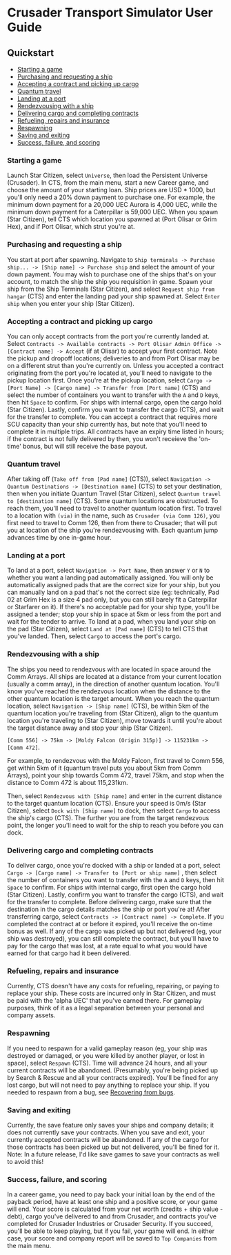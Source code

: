 # Crusader Transport Simulator User Guide

## Quickstart

* [Starting a game](#starting-a-game)
* [Purchasing and requesting a ship](#purchasing-and-requesting-a-ship)
* [Accepting a contract and picking up cargo](#accepting-a-contract-and-picking-up-cargo)
* [Quantum travel](#quantum-travel)
* [Landing at a port](#landing-at-a-port)
* [Rendezvousing with a ship](#rendezvousing-with-a-ship)
* [Delivering cargo and completing contracts](#delivering-cargo-and-completing-contracts)
* [Refueling, repairs and insurance](#refueling-repairs-and-insurance)
* [Respawning](#respawning)
* [Saving and exiting](#saving-and-exiting)
* [Success, failure, and scoring](#success-failure-and-scoring)

### Starting a game

Launch Star Citizen, select `Universe`, then load the Persistent Universe (Crusader). In CTS, from the main menu, start a new Career game, and choose the amount of your starting loan. Ship prices are USD * 1000, but you'll only need a 20% down payment to purchase one. For example, the minimum down payment for a 20,000 UEC Aurora is 4,000 UEC, while the minimum down payment for a Caterpillar is 59,000 UEC. When you spawn (Star Citizen), tell CTS which location you spawned at (Port Olisar or Grim Hex), and if Port Olisar, which strut you're at.

### Purchasing and requesting a ship

You start at port after spawning. Navigate to `Ship terminals -> Purchase ship... -> [Ship name] -> Purchase ship` and select the amount of your down payment. You may wish to purchase one of the ships that's on your account, to match the ship the ship you requisition in game. Spawn your ship from the Ship Terminals (Star Citizen), and select `Request ship from hangar` (CTS) and enter the landing pad your ship spawned at. Select `Enter ship` when you enter your ship (Star Citizen).

### Accepting a contract and picking up cargo

You can only accept contracts from the port you're currently landed at. Select `Contracts -> Available contracts -> Port Olisar Admin Office -> [Contract name] -> Accept` (if at Olisar) to accept your first contract. Note the pickup and dropoff locations; deliveries to and from Port Olisar may be on a different strut than you're currently on. Unless you accepted a contract originating from the port you're located at, you'll need to navigate to the pickup location first. Once you're at the pickup location, select `Cargo -> [Port Name] -> [Cargo name] -> Transfer from [Port name]` (CTS) and select the number of containers you want to transfer with the `A` and `D` keys, then hit `Space` to confirm. For ships with internal cargo, open the cargo hold (Star Citizen). Lastly, confirm you want to transfer the cargo (CTS), and wait for the transfer to complete. You can accept a contract that requires more SCU capacity than your ship currently has, but note that you'll need to complete it in multiple trips. All contracts have an expiry time listed in hours; if the contract is not fully delivered by then, you won't receieve the 'on-time' bonus, but will still receive the base payout.

### Quantum travel

After taking off (`Take off from [Pad name]` (CTS)), select `Navigation -> Quantum Destinations -> [Destination name]` (CTS) to set your destination, then when you initiate Quantum Travel (Star Citizen), select `Quantum travel to [destination name]` (CTS). Some quantum locations are obstructed. To reach them, you'll need to travel to another quantum location first. To travel to a location with `(via)` in the name, such as `Crusader (via Comm 126)`, you first need to travel to Comm 126, then from there to Crusader; that will put you at location of the ship you're rendezvousing with. Each quantum jump advances time by one in-game hour.

### Landing at a port

To land at a port, select `Navigation -> Port Name`, then answer `Y` or `N` to whether you want a landing pad automatically assigned. You will only be automatically assigned pads that are the correct size for your ship, but you can manually land on a pad that's not the correct size (eg: technically, Pad 02 at Grim Hex is a size 4 pad only, but you can still barely fit a Caterpillar or Starfarer on it). If there's no acceptable pad for your ship type, you'll be assigned a tender; stop your ship in space at 5km or less from the port and wait for the tender to arrive. To land at a pad, when you land your ship on the pad (Star Citizen), select `Land at [Pad name]` (CTS) to tell CTS that you've landed. Then, select `Cargo` to access the port's cargo.

### Rendezvousing with a ship

The ships you need to rendezvous with are located in space around the Comm Arrays. All ships are located at a distance from your current location (usually a comm array), in the direction of another quantum location. You'll know you've reached the rendezvous location when the distance to the other quantum location is the target amount. When you reach the quantum location, select `Navigation -> [Ship name]` (CTS), be within 5km of the quantum location you're traveling from (Star Citizen), align to the quantum location you're traveling to (Star Citizen), move towards it until you're about the target distance away and stop your ship (Star Citizen). 

`[Comm 556] -> 75km -> [Moldy Falcon (Origin 315p)] -> 115231km -> [Comm 472]`.

For example, to rendezvous with the Moldy Falcon, first travel to Comm 556, get within 5km of it (quantum travel puts you about 5km from Comm Arrays), point your ship towards Comm 472, travel 75km, and stop when the distance to Comm 472 is about 115,231km.

Then, select `Rendezvous with [Ship name]` and enter in the current distance to the target quantum location (CTS). Ensure your speed is 0m/s (Star Citizen), select `Dock with [Ship name]` to dock, then select `Cargo` to access the ship's cargo (CTS). The further you are from the target rendezvous point, the longer you'll need to wait for the ship to reach you before you can dock.

### Delivering cargo and completing contracts

To deliver cargo, once you're docked with a ship or landed at a port, select `Cargo -> [Cargo name] -> Transfer to [Port or ship name]` , then select the number of containers you want to transfer with the `A` and `D` keys, then hit `Space` to confirm. For ships with internal cargo, first open the cargo hold (Star Citizen). Lastly, confirm you want to transfer the cargo (CTS), and wait for the transfer to complete. Before delivering cargo, make sure that the destination in the cargo details matches the ship or port you're at! After transferring cargo, select `Contracts -> [Contract name] -> Complete`. If you completed the contract at or before it expired, you'll receive the on-time bonus as well. If any of the cargo was picked up but not delivered (eg, your ship was destroyed), you can still complete the contract, but you'll have to pay for the cargo that was lost, at a rate equal to what you would have earned for that cargo had it been delivered.

### Refueling, repairs and insurance

Currently, CTS doesn't have any costs for refueling, repairing, or paying to replace your ship. These costs are incurred only in Star Citizen, and must be paid with the 'alpha UEC' that you've earned there. For gameplay purposes, think of it as a legal separation between your personal and company assets.

### Respawning

If you need to respawn for a valid gameplay reason (eg, your ship was destroyed or damaged, or you were killed by another player, or lost in space), select `Respawn` (CTS). Time will advance 24 hours, and all your current contracts will be abandoned. (Presumably, you're being picked up by Search & Rescue and all your contracts expired). You'll be fined for any lost cargo, but will not need to pay anything to replace your ship. If you needed to respawn from a bug, see [Recovering from bugs](README.md#recovering-from-bugs).

### Saving and exiting

Currently, the save feature only saves your ships and company details; it does not currently save your contracts. When you save and exit, your currently accepted contracts will be abandoned. If any of the cargo for those contracts has been picked up but not delivered, you'll be fined for it. Note: In a future release, I'd like save games to save your contracts as well to avoid this!

### Success, failure, and scoring

In a career game, you need to pay back your initial loan by the end of the payback period, have at least one ship and a positive score, or your game will end. Your score is calculated from your net worth (credits + ship value - debt), cargo you've delivered to and from Crusader, and contracts you've completed for Crusader Industries or Crusader Security. If you succeed, you'll be able to keep playing, but if you fail, your game will end. In either case, your score and company report will be saved to `Top Companies` from the main menu.